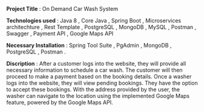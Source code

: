**Project Title** : On Demand Car Wash System

**Technologies used** : Java 8 , Core Java , Spring Boot  , Microservices architechture , Rest Template , PostgreSQL , MongoDB , MySQL , Postman , Swagger , Payment API , Google Maps API

**Necessary Installation** :  Spring Tool Suite , PgAdmin , MongoDB , PostgreSQL , Postman . 

**Discription** : After a customer logs into the website, they will provide all necessary information to schedule a car wash. The customer will then proceed to make a payment based on the booking details. Once a washer logs into the website, they will view pending bookings. They have the option to accept these bookings. With the address provided by the user, the washer can navigate to the location using the implemented Google Maps feature, powered by the Google Maps API.
